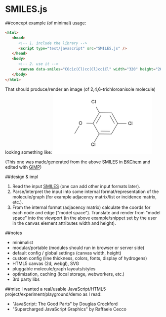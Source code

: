 SMILES.js
=========

##concept
example (of minimal) usage:

```html
<html>
   <head>
      <!-- 1. include the library -->	
      <script type="text/javascript" src="SMILES.js" />
   </head>
   <body>
      <!-- 2. use it -->
      <canvas data-smiles="COc1c(Cl)cc(Cl)cc1Cl" width="320" height="200"></canvas>
   </body>
</html>
```
That should produce/render an image (of 2,4,6-trichloroanisole molecule) looking something like: 
![Alt text](https://github.com/mbohun/SMILES.js/raw/master/TCA-320x200.png "COc1c(Cl)cc(Cl)cc1Cl")

(This one was made/generated from the above SMILES in [BKChem](http://bkchem.zirael.org) and edited with [GIMP](http://www.gimp.org))

##design & impl
1.  Read the input [SMILES](http://en.wikipedia.org/wiki/SMILES) (one can add other input formats later).
2.  Parse/interpret the input into some internal format/representation of the molecule/graph (for example adjacency matrix/list or incidence matrix, etc.).
3.  From the internal format (adjacency matrix) calculate the coords for each node and edge ("model space"). Translate and render from "model space" into the viewport (in the above example/snippet set by the user in the canvas element attributes width and height).

##notes
- minimalist
- modular/portable (modules should run in browser or server side)
- default config / global settings (canvas width, height)
- custom config (line thickness, colors, fonts, display of hydrogens)
- HTML5 canvas (2d, webgl), SVG
- pluggable molecule/graph layouts/styles
- optimization, caching (local storage, webworkers, etc.)
- 3rd party libs

##misc
I wanted a real/usable JavaScript/HTML5 project/experiment/playground/demo as I read:
* "JavaScript: The Good Parts" by Douglas Crockford
* "Supercharged JavaScript Graphics" by Raffaele Cecco

